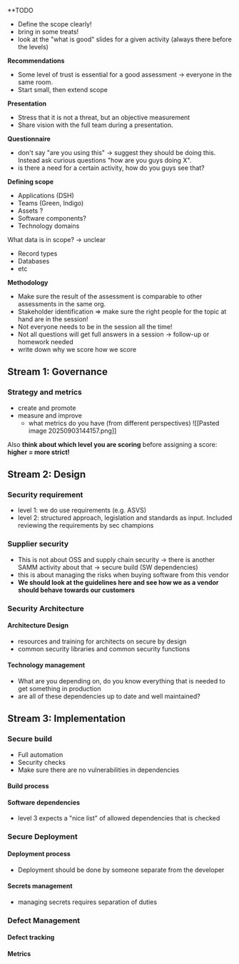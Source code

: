 **TODO 
- Define the scope clearly!
- bring in some treats!
- look at the "what is good" slides for a given activity (always there before the levels)

**Recommendations**
- Some level of trust  is essential for a good assessment -> everyone in the same room. 
- Start small, then extend scope

**Presentation**
- Stress that it is not a threat, but an objective measurement
- Share vision with the full team during a presentation.

**Questionnaire**
- don't say "are you using this" -> suggest they should be doing this. Instead ask curious questions "how are you guys doing X". 
- is there a need for a certain activity, how do you guys see that?


**Defining scope**
- Applications (DSH)
- Teams (Green, Indigo)
- Assets ?
- Software components?
- Technology domains

What data is in scope? -> unclear
- Record types
- Databases
- etc

**Methodology**
- Make sure the result of the assessment is comparable to other assessments in the same org.
- Stakeholder identification => make sure the right people for the topic at hand are in the session!
- Not everyone needs to be in the session all the time!
- Not all questions will get full answers in a session -> follow-up or homework needed
- write down why we score how we score

## Stream 1: Governance
### Strategy and metrics
- create and promote
- measure and improve
	- what metrics do you have (from different perspectives)
	![[Pasted image 20250903144157.png]]

 Also **think about which level you are scoring** before assigning a score: **higher = more strict!**

## Stream 2: Design
### Security requirement
- level 1: we do use requirements (e.g. ASVS)
- level 2: structured approach, legislation and standards as input. Included reviewing the requirements by sec champions
### Supplier security
- This is not about OSS and supply chain security -> there is another SAMM activity about that -> secure build (SW dependencies)
- this is about managing the risks when buying software from this vendor
- **We should look at the guidelines here and see how we as a vendor should behave towards our customers**
### Security Architecture
#### Architecture Design
- resources and training for architects on secure by design
- common security libraries and common security functions 
#### Technology management
- What are you depending on, do you know everything that is needed to get something in production
- are all of these dependencies up to date and well maintained?

## Stream 3: Implementation
### Secure build
- Full automation
- Security checks
- Make sure there are no vulnerabilities in dependencies
#### Build process

#### Software dependencies
- level 3 expects a "nice list" of allowed dependencies that is checked


### Secure Deployment
#### Deployment process
- Deployment should be done by someone separate from the developer
#### Secrets management
- managing secrets requires separation of duties

### Defect Management
#### Defect tracking
#### Metrics
